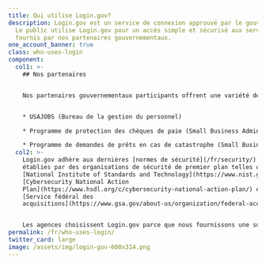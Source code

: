 ```yaml
---
title: Qui utilise Login.gov?
description: Login.gov est un service de connexion approuvé par le gouvernement.
  Le public utilise Login.gov pour un accès simple et sécurisé aux services
  fournis par nos partenaires gouvernementaux.
one_account_banner: true
class: who-uses-login
component:
  col1: >-
    ## Nos partenaires


    Nos partenaires gouvernementaux participants offrent une variété de services tels que:


    * USAJOBS (Bureau de la gestion du personnel)

    * Programme de protection des chèques de paie (Small Business Administration)

    * Programme de demandes de prêts en cas de catastrophe (Small Business Administration)
  col2: >-
    Login.gov adhère aux dernières [normes de sécurité](/fr/security/)
    établies par des organisations de sécurité de premier plan telles que le
    [National Institute of Standards and Technology](https://www.nist.gov/), le
    [Cybersecurity National Action
    Plan](https://www.hsdl.org/c/cybersecurity-national-action-plan/) et le
    [Service fédéral des
    acquisitions](https://www.gsa.gov/about-us/organization/federal-acquisition-service)


    Les agences choisissent Login.gov parce que nous fournissons une solution simple et sécurisée. [En savoir plus sur notre programme de partenariat](https://partners.login.gov).
permalink: /fr/who-uses-login/
twitter_card: large
image: /assets/img/login-gov-600x314.png
---
```

